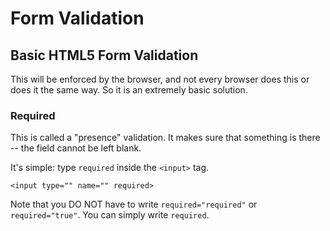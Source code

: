 # Form Validation

## Basic HTML5 Form Validation

This will be enforced by the browser, and not every browser does this or does it the same way. So it is an extremely basic solution.

### Required

This is called a "presence" validation. It makes sure that something is there -- the field cannot be left blank.

It's simple: type `required` inside the `<input>` tag.

```
<input type="" name="" required>
```

Note that you DO NOT have to write `required="required"` or `required="true"`. You can simply write `required`.